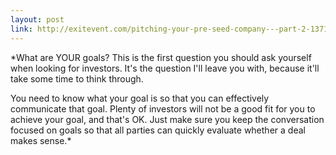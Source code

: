 ```yaml
---
layout: post
link: http://exitevent.com/pitching-your-pre-seed-company---part-2-1371.asp
---
```


*What are YOUR goals?  This is the first question you should ask yourself when looking for investors. It's the question I'll leave you with, because it'll take some time to think through. 

You need to know what your goal is so that you can effectively communicate that goal. Plenty of investors will not be a good fit for you to achieve your goal, and that's OK. Just make sure you keep the conversation focused on goals so that all parties can quickly evaluate whether a deal makes sense.*